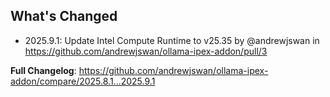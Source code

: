 ## What's Changed
* 2025.9.1: Update Intel Compute Runtime to v25.35 by @andrewjswan in https://github.com/andrewjswan/ollama-ipex-addon/pull/3


**Full Changelog**: https://github.com/andrewjswan/ollama-ipex-addon/compare/2025.8.1...2025.9.1